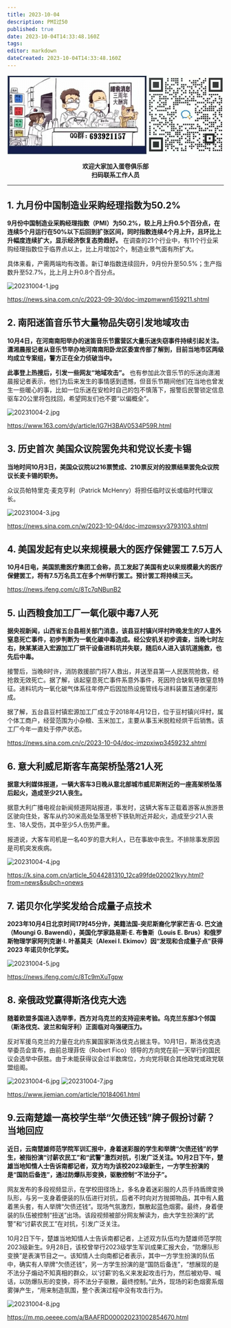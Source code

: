 ```yaml
---
title: 2023-10-04
description: PMI过50
published: true
date: 2023-10-04T14:33:48.160Z
tags: 
editor: markdown
dateCreated: 2023-10-04T14:33:48.160Z
---
```


<center style="font-weight:bold;">
  <img src="/assets/join.png" alt="加入蛋卷俱乐部"><br/>
  <p>欢迎大家加入蛋卷俱乐部<br/>扫码联系工作人员</p>
</center>

---

## 1. 九月份中国制造业采购经理指数为50.2%

**9月份中国制造业采购经理指数（PMI）为50.2%，较上月上升0.5个百分点，在连续5个月运行在50%以下后回到扩张区间，同时指数连续4个月上升，且环比上升幅度连续扩大，显示经济恢复态势趋好。** 在调查的21个行业中，有11个行业采购经理指数位于临界点以上，比上月增加2个，制造业景气面有所扩大。

具体来看，产需两端均有改善。新订单指数连续回升，9月份升至50.5%；生产指数升至52.7%，比上月上升0.8个百分点。

![20231004-1.jpg](https://img.bedtime.news/2023/10/04/651d7723ab8d9.png)

https://news.sina.com.cn/c/2023-09-30/doc-imzpmwwn6159211.shtml

## 2. 南阳迷笛音乐节大量物品失窃引发地域攻击

**10月4日，在河南南阳举办的迷笛音乐节露营区大量乐迷失窃事件持续引起关注。潇湘晨报记者从音乐节举办地河南南阳卧龙区委宣传部了解到，目前当地市区两级均成立专案组，警方正在全力侦破当中。**

**此事登上热搜后，引发一些网友“地域攻击”。** 也有参加此次音乐节的乐迷向潇湘晨报记者表示，他们为后来发生的事情感到遗憾，但音乐节期间他们在当地也曾发生一些暖心的事，比如一位乐迷在安检时自己的包不慎落下，报警后民警锁定信息驱车20公里将包找回，希望网友们也不要“以偏概全”。

![20231004-2.jpg](https://img.bedtime.news/2023/10/04/651d7725a9f91.png)

https://www.163.com/dy/article/IG7H3BAV0534P59R.html

## 3. 历史首次 美国众议院罢免共和党议长麦卡锡

**当地时间10月3日，美国众议院以216票赞成、210票反对的投票结果罢免众议院议长麦卡锡的职务。**

众议员帕特里克·麦克亨利（Patrick McHenry）将担任临时议长或临时代理议长。

![20231004-3.jpg](https://img.bedtime.news/2023/10/04/651d77259e57a.png)

https://news.sina.com.cn/w/2023-10-04/doc-imzpwsyv3793103.shtml

## 4. 美国发起有史以来规模最大的医疗保健罢工 7.5万人

**10月4日电，美国凯撒医疗集团工会称，员工发起了美国有史以来规模最大的医疗保健罢工，将有7.5万名员工在多个州举行罢工。预计罢工将持续三天。**

https://news.ifeng.com/c/8Tc7qNBunB2

## 5. 山西粮食加工厂一氧化碳中毒7人死

**据央视新闻，山西省五台县相关部门消息，该县豆村镇兴坪村昨晚发生的7人意外窒息死亡事件，初步判断为一氧化碳中毒造成。经公安机关初步调查，当晚七时左右，陕某某进入宏源加工厂烘干设备进料坑并失联，随后6人进入该坑道施救，也先后中毒。**

接警后，当晚8时许，消防救援部门将7人救出，并送至县第一人民医院抢救，经抢救无效死亡。据了解，该起窒息死亡事件系意外事件，死因符合缺氧导致窒息特征。进料坑内一氧化碳气体系往年停产后因加热设施管线与进料装置互通倒灌形成。

据了解，五台县豆村镇宏源加工厂成立于2018年4月12日，位于豆村镇兴坪村，属个体工商户，经营范围为小杂粮、玉米加工，主要从事玉米脱粒经烘干后销售。该工厂今年一直处于停产状态。

https://news.sina.com.cn/c/2023-10-04/doc-imzpxiwp3459232.shtml

## 6. 意大利威尼斯客车高架桥坠落21人死

**据意大利媒体报道，一辆大客车3日晚从意北部城市威尼斯附近的一座高架桥坠落后起火，造成至少21人丧生。**

据意大利广播电视台新闻频道网站报道，事发时，这辆大客车正载着游客从旅游景区驶向住处，客车从约30米高处坠落至桥下铁轨附近并起火，造成至少21人丧生、18人受伤，其中至少5人伤势严重。

报道说，大客车司机是一名40岁的意大利人，已在事故中丧生。不排除事发原因是司机突发疾病。

![20231004-4.jpg](https://img.bedtime.news/2023/10/04/651d7724d47ae.png)

https://k.sina.com.cn/article_5044281310_12ca99fde020021kyy.html?from=news&subch=onews

## 7. 诺贝尔化学奖发给合成量子点技术

**2023年10月4日北京时间17时45分许，美籍法国-突尼斯裔化学家芒吉·G. 巴文迪（Moungi G. Bawendi），美国化学家路易斯·E. 布鲁斯（Louis E. Brus）和俄罗斯物理学家阿列克谢·I. 叶基莫夫（Alexei I. Ekimov）因“发现和合成量子点”获得 2023 年诺贝尔化学奖。**

![20231004-5.jpg](https://img.bedtime.news/2023/10/04/651d772509505.png)

https://news.ifeng.com/c/8Tc9mXuTgpw

## 8. 亲俄政党赢得斯洛伐克大选

**随着欧盟多国进入选举季，西方对乌克兰的支持迎来考验。乌克兰东部3个邻国（斯洛伐克、波兰和匈牙利）正面临对乌强硬压力。**

反对军援乌克兰的力量在北约东翼国家斯洛伐克占据主导。10月1日，斯洛伐克选举委员会宣布，由前总理菲佐（Robert Fico）领导的方向党在前一天举行的国民议会选举中获胜。由于未能获得议会过半数席位，方向党将联合其他政党或政党联盟组阁。

![20231004-6.jpg](https://img.bedtime.news/2023/10/04/651d77248bebb.png)
![20231004-7.jpg](https://img.bedtime.news/2023/10/04/651d7725899fb.png)

https://www.jiemian.com/article/10184061.html

## 9.云南楚雄一高校学生举“欠债还钱”牌子假扮讨薪？当地回应

**近日，云南楚雄师范学院军训汇报中，身着迷彩服的学生和举牌“欠债还钱”的学生，被指扮演“讨薪农民工”和“武警”激烈对抗，引发广泛关注。10月2日下午，楚雄当地知情人士告诉南都记者，双方均为该校2023级新生，一方学生扮演的是“国防后备连”，通过防爆队形变换，驱散控制“不法分子”。**

网友发布的多段视频显示，在学校田径场上，多名身着迷彩服的人员手持盾牌变换队形，与另一支身着便装的队伍进行对抗，后者不时向对方抛掷物品，其中有人戴着黑头套，有人举牌“欠债还钱”。现场气氛激烈，飘散起蓝色烟雾。最终，身着便装的队伍被控制“扭送”出场。该段视频被部分网友解读为，由大学生扮演的“武警”和“讨薪农民工”在对抗，引发广泛关注。

10月2日下午，楚雄当地知情人士告诉南都记者，上述双方队伍均为楚雄师范学院2023级新生。9月28日，该校曾举行2023级学生军训成果汇报大会，“防爆队形变换”是表演节目之一。该知情人士向南都记者表示，其中一方学生扮演的队伍中，确实有人举牌“欠债还钱”，另一方学生扮演的是“国防后备连”，“想展现的是不法分子煽动不知真相的群众，以‘讨薪’的名义来发起攻击行为，然后被劝导、喊话，以防爆队形的变换，将不法分子驱散，最终控制。”此外，现场的彩色烟雾系烟雾弹产生，“用来制造氛围，整个表演过程中没有攻击行为。

![20231004-8.jpg](https://img.bedtime.news/2023/10/04/651d77255405b.png)

https://m.mp.oeeee.com/a/BAAFRD000020231002854670.html